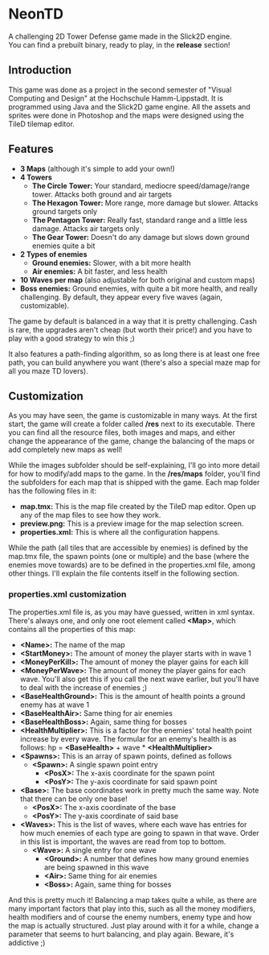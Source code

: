 # NeonTD
A challenging 2D Tower Defense game made in the Slick2D engine.  
You can find a prebuilt binary, ready to play, in the **release** section!

## Introduction
This game was done as a project in the second semester of "Visual Computing and Design"
at the Hochschule Hamm-Lippstadt. It is programmed using Java and the Slick2D game engine.
All the assets and sprites were done in Photoshop and the maps were designed using the TileD tilemap editor.

## Features
* **3 Maps** (although it's simple to add your own!)
* **4 Towers**
 	* **The Circle Tower:** Your standard, mediocre speed/damage/range tower. Attacks both ground and air targets
 	* **The Hexagon Tower:** More range, more damage but slower. Attacks ground targets only
 	* **The Pentagon Tower:** Really fast, standard range and a little less damage. Attacks air targets only
 	* **The Gear Tower:** Doesn't do any damage but slows down ground enemies quite a bit
* **2 Types of enemies**
 	* **Ground enemies:** Slower, with a bit more health
 	* **Air enemies:** A bit faster, and less health
* **10 Waves per map** (also adjustable for both original and custom maps)
* **Boss enemies:** Ground enemies, with quite a bit more health, and really challenging. By default, they appear every five 
waves (again, customizable).

The game by default is balanced in a way that it is pretty challenging. Cash is rare, the upgrades aren't cheap 
(but worth their price!) and you have to play with a good strategy to win this ;)

It also features a path-finding algorithm, so as long there is at least one free path, you can build anywhere 
you want (there's also a special maze map for all you maze TD lovers).

## Customization
As you may have seen, the game is customizable in many ways. At the first start, the game will create a folder 
called **/res** next to its executable. There you can find all the resource files, both images and maps, and either 
change the appearance of the game, change the balancing of the maps or add completely new maps as well!

While the images subfolder should be self-explaining, I'll go into more detail for how to modify/add maps to the 
game. In the **/res/maps** folder, you'll find the subfolders for each map that is shipped with the game.
Each map folder has the following files in it:
* **map.tmx:** This is the map file created by the TileD map editor. Open up any of the map files to see how 
they work.
* **preview.png:** This is a preview image for the map selection screen.
* **properties.xml:** This is where all the configuration happens.

While the path (all tiles that are accessible by enemies) is defined by the map.tmx file,
the spawn points (one or multiple) and the base (where the enemies move towards) are to be defined in the 
properties.xml file, among other things. I'll explain the file contents itself in the following section.

### properties.xml customization
The properties.xml file is, as you may have guessed, written in xml syntax.
There's always one, and only one root element called **\<Map>**, which contains all the properties of this map:
* **\<Name>:** The name of the map
* **\<StartMoney>:** The amount of money the player starts with in wave 1
* **\<MoneyPerKill>:** The amount of money the player gains for each kill
* **\<MoneyPerWave>:** The amount of money the player gains for each wave. You'll also get this if you call the 
next wave earlier, but you'll have to deal with the increase of enemies ;)
* **\<BaseHealthGround>:** This is the amount of health points a ground enemy has at wave 1
* **\<BaseHealthAir>:** Same thing for air enemies
* **\<BaseHealthBoss>:** Again, same thing for bosses
* **\<HealthMultiplier>:** This is a factor for the enemies' total health point increase by every wave. The 
formular for an enemy's health is as follows: hp = **\<BaseHealth>** + wave * **\<HealthMultiplier>**
* **\<Spawns>:** This is an array of spawn points, defined as follows
 	* **\<Spawn>:** A single spawn point entry
  		* **\<PosX>:** The x-axis coordinate for the spawn point
  		* **\<PosY>:** The y-axis coordinate for said spawn point
* **\<Base>:** The base coordinates work in pretty much the same way. Note that there can be only one base!
 	* **\<PosX>:** The x-axis coordinate of the base
 	* **\<PosY>:** The y-axis coordinate of said base
* **\<Waves>:** This is the list of waves, where each wave has entries for how much enemies of each type are 
going to spawn in that wave. Order in this list is important, the waves are read from top to bottom.
 	* **\<Wave>:** A single entry for one wave
  		* **\<Ground>:** A number that defines how many ground enemies are being spawned in this wave
  		* **\<Air>:** Same thing for air enemies
  		* **\<Boss>:** Again, same thing for bosses

And this is pretty much it! Balancing a map takes quite a while, as there are many important factors that play 
into this, such as all the money modifiers, health modifiers and of course the enemy numbers, enemy type and how 
the map is actually structured. Just play around with it for a while, change a parameter that seems to hurt 
balancing, and play again. Beware, it's addictive ;)
